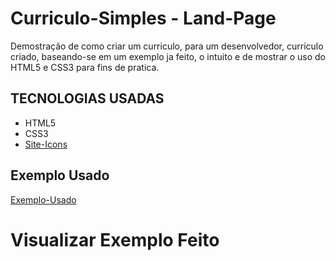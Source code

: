 # Curriculo-Simples - Land-Page
Demostração de como criar um curriculo, para um desenvolvedor, curriculo criado, baseando-se em um exemplo ja feito, o intuito e de mostrar o uso do HTML5 e CSS3 para fins de pratica.

## TECNOLOGIAS USADAS
 * HTML5
 * CSS3
 * [Site-Icons](https://www.flaticon.com/)
## Exemplo Usado
[Exemplo-Usado](https://startbootstrap.com/previews/resume)
# Visualizar Exemplo Feito


